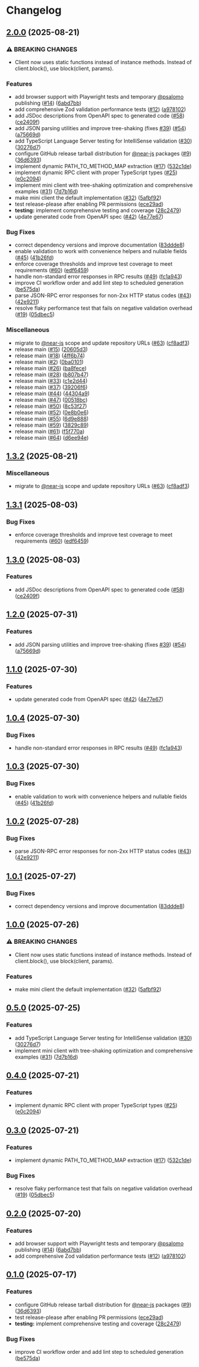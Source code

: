 # Changelog

## [2.0.0](https://github.com/near/near-jsonrpc-client-ts/compare/jsonrpc-client-v1.3.2...jsonrpc-client-v2.0.0) (2025-08-21)


### ⚠ BREAKING CHANGES

* Client now uses static functions instead of instance methods. Instead of client.block(), use block(client, params).

### Features

* add browser support with Playwright tests and temporary [@psalomo](https://github.com/psalomo) publishing ([#14](https://github.com/near/near-jsonrpc-client-ts/issues/14)) ([6abd7bb](https://github.com/near/near-jsonrpc-client-ts/commit/6abd7bb01b75f431cb3eeaa48aced2f6e7658a34))
* add comprehensive Zod validation performance tests ([#12](https://github.com/near/near-jsonrpc-client-ts/issues/12)) ([a978102](https://github.com/near/near-jsonrpc-client-ts/commit/a978102aa2cd4fcd81b020df0d153363f04d794b))
* add JSDoc descriptions from OpenAPI spec to generated code ([#58](https://github.com/near/near-jsonrpc-client-ts/issues/58)) ([ce2409f](https://github.com/near/near-jsonrpc-client-ts/commit/ce2409f0b8dce71193a0be0a33bb7decd80d7467))
* add JSON parsing utilities and improve tree-shaking (fixes [#39](https://github.com/near/near-jsonrpc-client-ts/issues/39)) ([#54](https://github.com/near/near-jsonrpc-client-ts/issues/54)) ([a75669d](https://github.com/near/near-jsonrpc-client-ts/commit/a75669d8752b499c20ca6a1acb71c84df9c5c6da))
* add TypeScript Language Server testing for IntelliSense validation ([#30](https://github.com/near/near-jsonrpc-client-ts/issues/30)) ([30276d7](https://github.com/near/near-jsonrpc-client-ts/commit/30276d7be9028c7eb62d2dbd41e483897474f2c8))
* configure GitHub release tarball distribution for [@near-js](https://github.com/near-js) packages ([#9](https://github.com/near/near-jsonrpc-client-ts/issues/9)) ([36d6393](https://github.com/near/near-jsonrpc-client-ts/commit/36d6393c10ccf95ad85fe91ae84354f01e42df93))
* implement dynamic PATH_TO_METHOD_MAP extraction ([#17](https://github.com/near/near-jsonrpc-client-ts/issues/17)) ([532c1de](https://github.com/near/near-jsonrpc-client-ts/commit/532c1de3fa26ffcbcb1366a7927ccc926a50e780))
* implement dynamic RPC client with proper TypeScript types ([#25](https://github.com/near/near-jsonrpc-client-ts/issues/25)) ([e0c2094](https://github.com/near/near-jsonrpc-client-ts/commit/e0c2094640646b2586c584a5e787322eac175d92))
* implement mini client with tree-shaking optimization and comprehensive examples ([#31](https://github.com/near/near-jsonrpc-client-ts/issues/31)) ([7d7b16d](https://github.com/near/near-jsonrpc-client-ts/commit/7d7b16d429b3174d5831f5d27ac3c59b56370b03))
* make mini client the default implementation ([#32](https://github.com/near/near-jsonrpc-client-ts/issues/32)) ([5afbf92](https://github.com/near/near-jsonrpc-client-ts/commit/5afbf92249f93f52fa456882539cb7fadd8c93d2))
* test release-please after enabling PR permissions ([ece29ad](https://github.com/near/near-jsonrpc-client-ts/commit/ece29addf43df8a07c13accbffc2097a8f3264cf))
* **testing:** implement comprehensive testing and coverage ([28c2479](https://github.com/near/near-jsonrpc-client-ts/commit/28c24799bcbd0992bae837dd82ee6cf0937083a3))
* update generated code from OpenAPI spec ([#42](https://github.com/near/near-jsonrpc-client-ts/issues/42)) ([4e77e67](https://github.com/near/near-jsonrpc-client-ts/commit/4e77e67591411f8b1cf5ae191e580dd378e53b97))


### Bug Fixes

* correct dependency versions and improve documentation ([83ddde8](https://github.com/near/near-jsonrpc-client-ts/commit/83ddde8c5bbb839e9fcdc43db3ba589d1dadf4a7))
* enable validation to work with convenience helpers and nullable fields ([#45](https://github.com/near/near-jsonrpc-client-ts/issues/45)) ([41b26fd](https://github.com/near/near-jsonrpc-client-ts/commit/41b26fdfeee1be69a5596ecfb5298b15863acd74))
* enforce coverage thresholds and improve test coverage to meet requirements ([#60](https://github.com/near/near-jsonrpc-client-ts/issues/60)) ([edf6459](https://github.com/near/near-jsonrpc-client-ts/commit/edf64597d9da0702b48d8664abf97b243e38e0e2))
* handle non-standard error responses in RPC results ([#49](https://github.com/near/near-jsonrpc-client-ts/issues/49)) ([fc1a943](https://github.com/near/near-jsonrpc-client-ts/commit/fc1a9430c72c9b2d2908c3a48f351953587fb010))
* improve CI workflow order and add lint step to scheduled generation ([be575da](https://github.com/near/near-jsonrpc-client-ts/commit/be575da692510bbdd414248b54ce639a4451486d))
* parse JSON-RPC error responses for non-2xx HTTP status codes ([#43](https://github.com/near/near-jsonrpc-client-ts/issues/43)) ([42e9211](https://github.com/near/near-jsonrpc-client-ts/commit/42e9211466bde6da8037a98e37591b173adaa93e))
* resolve flaky performance test that fails on negative validation overhead ([#19](https://github.com/near/near-jsonrpc-client-ts/issues/19)) ([05dbec5](https://github.com/near/near-jsonrpc-client-ts/commit/05dbec5880f309b455849fd4154d8c9bf41aa5f0))


### Miscellaneous

* migrate to [@near-js](https://github.com/near-js) scope and update repository URLs ([#63](https://github.com/near/near-jsonrpc-client-ts/issues/63)) ([cf8adf3](https://github.com/near/near-jsonrpc-client-ts/commit/cf8adf32abb1c60ad7295f463777117ef4fc02b8))
* release main ([#15](https://github.com/near/near-jsonrpc-client-ts/issues/15)) ([20605d3](https://github.com/near/near-jsonrpc-client-ts/commit/20605d301d2cf55424d13cf2a0684f22032af1a4))
* release main ([#18](https://github.com/near/near-jsonrpc-client-ts/issues/18)) ([4ff6b74](https://github.com/near/near-jsonrpc-client-ts/commit/4ff6b749d7476149d49168c495811ca2ecbd7db3))
* release main ([#2](https://github.com/near/near-jsonrpc-client-ts/issues/2)) ([0ba0101](https://github.com/near/near-jsonrpc-client-ts/commit/0ba0101f46fcac8d1af5f06a1eeebdcbc2a51e23))
* release main ([#26](https://github.com/near/near-jsonrpc-client-ts/issues/26)) ([ba8fece](https://github.com/near/near-jsonrpc-client-ts/commit/ba8fece8675f75a6d3af2165f8039e3e1e234148))
* release main ([#28](https://github.com/near/near-jsonrpc-client-ts/issues/28)) ([b807b47](https://github.com/near/near-jsonrpc-client-ts/commit/b807b47058c67376965283ad2d9cd8485da4f4b3))
* release main ([#33](https://github.com/near/near-jsonrpc-client-ts/issues/33)) ([c1e2d44](https://github.com/near/near-jsonrpc-client-ts/commit/c1e2d444c07ee2b4331624ec861c3bb65bc1a478))
* release main ([#37](https://github.com/near/near-jsonrpc-client-ts/issues/37)) ([39206f6](https://github.com/near/near-jsonrpc-client-ts/commit/39206f6d78931648706032a9a130cae0efc87ad9))
* release main ([#44](https://github.com/near/near-jsonrpc-client-ts/issues/44)) ([44304a9](https://github.com/near/near-jsonrpc-client-ts/commit/44304a96d78be10e78efe79e27a1e74bd11dc489))
* release main ([#47](https://github.com/near/near-jsonrpc-client-ts/issues/47)) ([00518bc](https://github.com/near/near-jsonrpc-client-ts/commit/00518bc4c4c9140ffab3e44dc232c8ff9999a8be))
* release main ([#50](https://github.com/near/near-jsonrpc-client-ts/issues/50)) ([8c53f27](https://github.com/near/near-jsonrpc-client-ts/commit/8c53f27ec6470ddeaaf67d3b6782805362eb36f4))
* release main ([#52](https://github.com/near/near-jsonrpc-client-ts/issues/52)) ([0e8b0e6](https://github.com/near/near-jsonrpc-client-ts/commit/0e8b0e60673c2479470843ec9520edff03bd3c87))
* release main ([#55](https://github.com/near/near-jsonrpc-client-ts/issues/55)) ([6d9e888](https://github.com/near/near-jsonrpc-client-ts/commit/6d9e888ce6b56727834c29680991e6d2fa89d2c1))
* release main ([#59](https://github.com/near/near-jsonrpc-client-ts/issues/59)) ([3829c89](https://github.com/near/near-jsonrpc-client-ts/commit/3829c89f2d7decc6db65b93452b3e443aa0d662b))
* release main ([#61](https://github.com/near/near-jsonrpc-client-ts/issues/61)) ([f5f770a](https://github.com/near/near-jsonrpc-client-ts/commit/f5f770a42dcecbb7a640ee04dafdfc04d0759bc9))
* release main ([#64](https://github.com/near/near-jsonrpc-client-ts/issues/64)) ([d6ee94e](https://github.com/near/near-jsonrpc-client-ts/commit/d6ee94ebaaba617ff1fb63c80108eb58ac2d14ea))

## [1.3.2](https://github.com/near/near-jsonrpc-client-ts/compare/jsonrpc-client-v1.3.1...jsonrpc-client-v1.3.2) (2025-08-21)


### Miscellaneous

* migrate to [@near-js](https://github.com/near-js) scope and update repository URLs ([#63](https://github.com/near/near-jsonrpc-client-ts/issues/63)) ([cf8adf3](https://github.com/near/near-jsonrpc-client-ts/commit/cf8adf32abb1c60ad7295f463777117ef4fc02b8))

## [1.3.1](https://github.com/petersalomonsen/near-rpc-typescript/compare/jsonrpc-client-v1.3.0...jsonrpc-client-v1.3.1) (2025-08-03)


### Bug Fixes

* enforce coverage thresholds and improve test coverage to meet requirements ([#60](https://github.com/petersalomonsen/near-rpc-typescript/issues/60)) ([edf6459](https://github.com/petersalomonsen/near-rpc-typescript/commit/edf64597d9da0702b48d8664abf97b243e38e0e2))

## [1.3.0](https://github.com/petersalomonsen/near-rpc-typescript/compare/jsonrpc-client-v1.2.0...jsonrpc-client-v1.3.0) (2025-08-03)


### Features

* add JSDoc descriptions from OpenAPI spec to generated code ([#58](https://github.com/petersalomonsen/near-rpc-typescript/issues/58)) ([ce2409f](https://github.com/petersalomonsen/near-rpc-typescript/commit/ce2409f0b8dce71193a0be0a33bb7decd80d7467))

## [1.2.0](https://github.com/petersalomonsen/near-rpc-typescript/compare/jsonrpc-client-v1.1.0...jsonrpc-client-v1.2.0) (2025-07-31)


### Features

* add JSON parsing utilities and improve tree-shaking (fixes [#39](https://github.com/petersalomonsen/near-rpc-typescript/issues/39)) ([#54](https://github.com/petersalomonsen/near-rpc-typescript/issues/54)) ([a75669d](https://github.com/petersalomonsen/near-rpc-typescript/commit/a75669d8752b499c20ca6a1acb71c84df9c5c6da))

## [1.1.0](https://github.com/petersalomonsen/near-rpc-typescript/compare/jsonrpc-client-v1.0.4...jsonrpc-client-v1.1.0) (2025-07-30)


### Features

* update generated code from OpenAPI spec ([#42](https://github.com/petersalomonsen/near-rpc-typescript/issues/42)) ([4e77e67](https://github.com/petersalomonsen/near-rpc-typescript/commit/4e77e67591411f8b1cf5ae191e580dd378e53b97))

## [1.0.4](https://github.com/petersalomonsen/near-rpc-typescript/compare/jsonrpc-client-v1.0.3...jsonrpc-client-v1.0.4) (2025-07-30)


### Bug Fixes

* handle non-standard error responses in RPC results ([#49](https://github.com/petersalomonsen/near-rpc-typescript/issues/49)) ([fc1a943](https://github.com/petersalomonsen/near-rpc-typescript/commit/fc1a9430c72c9b2d2908c3a48f351953587fb010))

## [1.0.3](https://github.com/petersalomonsen/near-rpc-typescript/compare/jsonrpc-client-v1.0.2...jsonrpc-client-v1.0.3) (2025-07-30)


### Bug Fixes

* enable validation to work with convenience helpers and nullable fields ([#45](https://github.com/petersalomonsen/near-rpc-typescript/issues/45)) ([41b26fd](https://github.com/petersalomonsen/near-rpc-typescript/commit/41b26fdfeee1be69a5596ecfb5298b15863acd74))

## [1.0.2](https://github.com/petersalomonsen/near-rpc-typescript/compare/jsonrpc-client-v1.0.1...jsonrpc-client-v1.0.2) (2025-07-28)


### Bug Fixes

* parse JSON-RPC error responses for non-2xx HTTP status codes ([#43](https://github.com/petersalomonsen/near-rpc-typescript/issues/43)) ([42e9211](https://github.com/petersalomonsen/near-rpc-typescript/commit/42e9211466bde6da8037a98e37591b173adaa93e))

## [1.0.1](https://github.com/petersalomonsen/near-rpc-typescript/compare/jsonrpc-client-v1.0.0...jsonrpc-client-v1.0.1) (2025-07-27)


### Bug Fixes

* correct dependency versions and improve documentation ([83ddde8](https://github.com/petersalomonsen/near-rpc-typescript/commit/83ddde8c5bbb839e9fcdc43db3ba589d1dadf4a7))

## [1.0.0](https://github.com/petersalomonsen/near-rpc-typescript/compare/jsonrpc-client-v0.5.0...jsonrpc-client-v1.0.0) (2025-07-26)


### ⚠ BREAKING CHANGES

* Client now uses static functions instead of instance methods. Instead of client.block(), use block(client, params).

### Features

* make mini client the default implementation ([#32](https://github.com/petersalomonsen/near-rpc-typescript/issues/32)) ([5afbf92](https://github.com/petersalomonsen/near-rpc-typescript/commit/5afbf92249f93f52fa456882539cb7fadd8c93d2))

## [0.5.0](https://github.com/petersalomonsen/near-rpc-typescript/compare/jsonrpc-client-v0.4.0...jsonrpc-client-v0.5.0) (2025-07-25)


### Features

* add TypeScript Language Server testing for IntelliSense validation ([#30](https://github.com/petersalomonsen/near-rpc-typescript/issues/30)) ([30276d7](https://github.com/petersalomonsen/near-rpc-typescript/commit/30276d7be9028c7eb62d2dbd41e483897474f2c8))
* implement mini client with tree-shaking optimization and comprehensive examples ([#31](https://github.com/petersalomonsen/near-rpc-typescript/issues/31)) ([7d7b16d](https://github.com/petersalomonsen/near-rpc-typescript/commit/7d7b16d429b3174d5831f5d27ac3c59b56370b03))

## [0.4.0](https://github.com/petersalomonsen/near-rpc-typescript/compare/jsonrpc-client-v0.3.0...jsonrpc-client-v0.4.0) (2025-07-21)

### Features

- implement dynamic RPC client with proper TypeScript types ([#25](https://github.com/petersalomonsen/near-rpc-typescript/issues/25)) ([e0c2094](https://github.com/petersalomonsen/near-rpc-typescript/commit/e0c2094640646b2586c584a5e787322eac175d92))

## [0.3.0](https://github.com/petersalomonsen/near-rpc-typescript/compare/jsonrpc-client-v0.2.0...jsonrpc-client-v0.3.0) (2025-07-21)

### Features

- implement dynamic PATH_TO_METHOD_MAP extraction ([#17](https://github.com/petersalomonsen/near-rpc-typescript/issues/17)) ([532c1de](https://github.com/petersalomonsen/near-rpc-typescript/commit/532c1de3fa26ffcbcb1366a7927ccc926a50e780))

### Bug Fixes

- resolve flaky performance test that fails on negative validation overhead ([#19](https://github.com/petersalomonsen/near-rpc-typescript/issues/19)) ([05dbec5](https://github.com/petersalomonsen/near-rpc-typescript/commit/05dbec5880f309b455849fd4154d8c9bf41aa5f0))

## [0.2.0](https://github.com/petersalomonsen/near-rpc-typescript/compare/jsonrpc-client-v0.1.0...jsonrpc-client-v0.2.0) (2025-07-20)

### Features

- add browser support with Playwright tests and temporary [@psalomo](https://github.com/psalomo) publishing ([#14](https://github.com/petersalomonsen/near-rpc-typescript/issues/14)) ([6abd7bb](https://github.com/petersalomonsen/near-rpc-typescript/commit/6abd7bb01b75f431cb3eeaa48aced2f6e7658a34))
- add comprehensive Zod validation performance tests ([#12](https://github.com/petersalomonsen/near-rpc-typescript/issues/12)) ([a978102](https://github.com/petersalomonsen/near-rpc-typescript/commit/a978102aa2cd4fcd81b020df0d153363f04d794b))

## [0.1.0](https://github.com/petersalomonsen/near-rpc-typescript/compare/jsonrpc-client-v0.0.1...jsonrpc-client-v0.1.0) (2025-07-17)

### Features

- configure GitHub release tarball distribution for [@near-js](https://github.com/near-js) packages ([#9](https://github.com/petersalomonsen/near-rpc-typescript/issues/9)) ([36d6393](https://github.com/petersalomonsen/near-rpc-typescript/commit/36d6393c10ccf95ad85fe91ae84354f01e42df93))
- test release-please after enabling PR permissions ([ece29ad](https://github.com/petersalomonsen/near-rpc-typescript/commit/ece29addf43df8a07c13accbffc2097a8f3264cf))
- **testing:** implement comprehensive testing and coverage ([28c2479](https://github.com/petersalomonsen/near-rpc-typescript/commit/28c24799bcbd0992bae837dd82ee6cf0937083a3))

### Bug Fixes

- improve CI workflow order and add lint step to scheduled generation ([be575da](https://github.com/petersalomonsen/near-rpc-typescript/commit/be575da692510bbdd414248b54ce639a4451486d))
